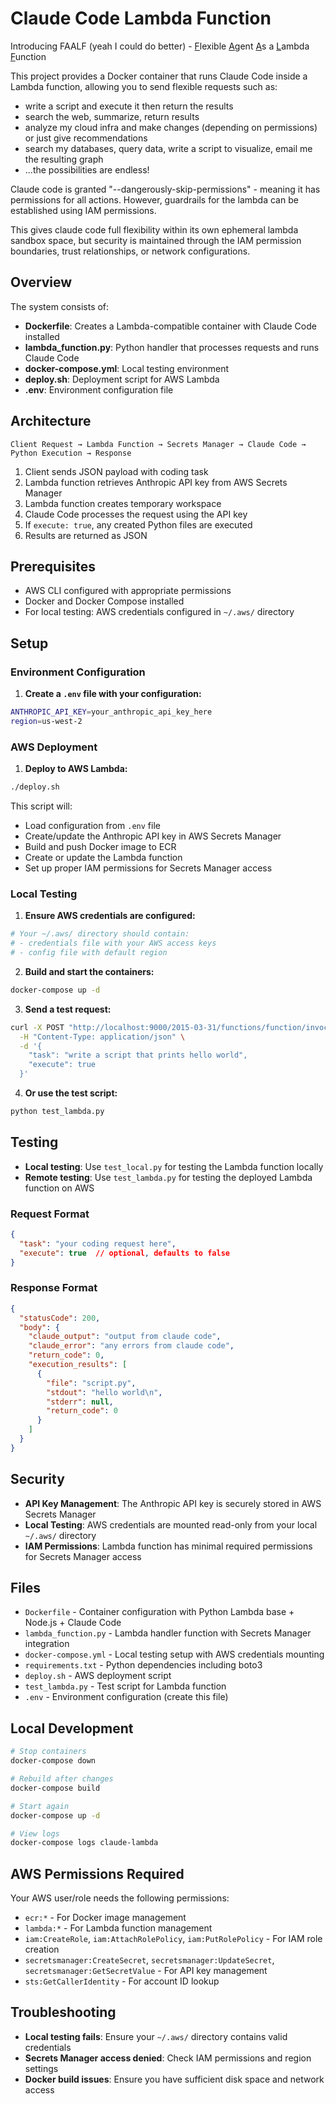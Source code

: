 # Claude Code Lambda Function

Introducing FAALF (yeah I could do better) - <ins>F</ins>lexible <ins>A</ins>gent <ins>A</ins>s a <ins>L</ins>ambda <ins>F</ins>unction

This project provides a Docker container that runs Claude Code inside a Lambda function, allowing you to send flexible requests such as:

- write a script and execute it then return the results
- search the web, summarize, return results
- analyze my cloud infra and make changes (depending on permissions) or just give recommendations
- search my databases, query data, write a script to visualize, email me the resulting graph
- ...the possibilities are endless!

Claude code is granted "--dangerously-skip-permissions" - meaning it has permissions for all actions.  However, guardrails for the lambda can be established using IAM permissions.  

This gives claude code full flexibility within its own ephemeral lambda sandbox space, but security is maintained through the IAM permission boundaries, trust relationships, or network configurations.

## Overview

The system consists of:
- **Dockerfile**: Creates a Lambda-compatible container with Claude Code installed
- **lambda_function.py**: Python handler that processes requests and runs Claude Code
- **docker-compose.yml**: Local testing environment
- **deploy.sh**: Deployment script for AWS Lambda
- **.env**: Environment configuration file

## Architecture

```
Client Request → Lambda Function → Secrets Manager → Claude Code → Python Execution → Response
```

1. Client sends JSON payload with coding task
2. Lambda function retrieves Anthropic API key from AWS Secrets Manager
3. Lambda function creates temporary workspace
4. Claude Code processes the request using the API key
5. If `execute: true`, any created Python files are executed
6. Results are returned as JSON

## Prerequisites

- AWS CLI configured with appropriate permissions
- Docker and Docker Compose installed
- For local testing: AWS credentials configured in `~/.aws/` directory

## Setup

### Environment Configuration

1. **Create a `.env` file with your configuration:**
```bash
ANTHROPIC_API_KEY=your_anthropic_api_key_here
region=us-west-2
```

### AWS Deployment

1. **Deploy to AWS Lambda:**
```bash
./deploy.sh
```

This script will:
- Load configuration from `.env` file
- Create/update the Anthropic API key in AWS Secrets Manager
- Build and push Docker image to ECR
- Create or update the Lambda function
- Set up proper IAM permissions for Secrets Manager access

### Local Testing

1. **Ensure AWS credentials are configured:**
```bash
# Your ~/.aws/ directory should contain:
# - credentials file with your AWS access keys
# - config file with default region
```

2. **Build and start the containers:**
```bash
docker-compose up -d
```

3. **Send a test request:**
```bash
curl -X POST "http://localhost:9000/2015-03-31/functions/function/invocations" \
  -H "Content-Type: application/json" \
  -d '{
    "task": "write a script that prints hello world", 
    "execute": true
  }'
```

4. **Or use the test script:**
```bash
python test_lambda.py
```

## Testing

- **Local testing**: Use `test_local.py` for testing the Lambda function locally
- **Remote testing**: Use `test_lambda.py` for testing the deployed Lambda function on AWS

### Request Format

```json
{
  "task": "your coding request here",
  "execute": true  // optional, defaults to false
}
```

### Response Format

```json
{
  "statusCode": 200,
  "body": {
    "claude_output": "output from claude code",
    "claude_error": "any errors from claude code",
    "return_code": 0,
    "execution_results": [
      {
        "file": "script.py",
        "stdout": "hello world\n",
        "stderr": null,
        "return_code": 0
      }
    ]
  }
}
```

## Security

- **API Key Management**: The Anthropic API key is securely stored in AWS Secrets Manager
- **Local Testing**: AWS credentials are mounted read-only from your local `~/.aws/` directory
- **IAM Permissions**: Lambda function has minimal required permissions for Secrets Manager access

## Files

- `Dockerfile` - Container configuration with Python Lambda base + Node.js + Claude Code
- `lambda_function.py` - Lambda handler function with Secrets Manager integration
- `docker-compose.yml` - Local testing setup with AWS credentials mounting
- `requirements.txt` - Python dependencies including boto3
- `deploy.sh` - AWS deployment script
- `test_lambda.py` - Test script for Lambda function
- `.env` - Environment configuration (create this file)

## Local Development

```bash
# Stop containers
docker-compose down

# Rebuild after changes
docker-compose build

# Start again
docker-compose up -d

# View logs
docker-compose logs claude-lambda
```

## AWS Permissions Required

Your AWS user/role needs the following permissions:
- `ecr:*` - For Docker image management
- `lambda:*` - For Lambda function management
- `iam:CreateRole`, `iam:AttachRolePolicy`, `iam:PutRolePolicy` - For IAM role creation
- `secretsmanager:CreateSecret`, `secretsmanager:UpdateSecret`, `secretsmanager:GetSecretValue` - For API key management
- `sts:GetCallerIdentity` - For account ID lookup

## Troubleshooting

- **Local testing fails**: Ensure your `~/.aws/` directory contains valid credentials
- **Secrets Manager access denied**: Check IAM permissions and region settings
- **Docker build issues**: Ensure you have sufficient disk space and network access